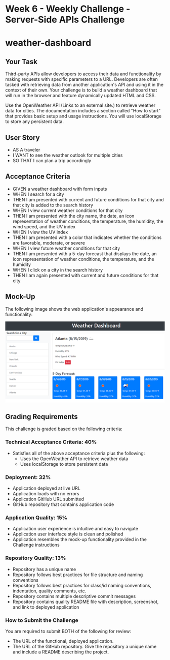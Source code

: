 # Week 6 - Weekly Challenge - Server-Side APIs Challenge
# weather-dashboard

## Your Task
Third-party APIs allow developers to access their data and functionality by making requests with specific parameters to a URL. Developers are often tasked with retrieving data from another application's API and using it in the context of their own. Your challenge is to build a weather dashboard that will run in the browser and feature dynamically updated HTML and CSS.

Use the OpenWeather API (Links to an external site.) to retrieve weather data for cities. The documentation includes a section called "How to start" that provides basic setup and usage instructions. You will use localStorage to store any persistent data.

## User Story
- AS A traveler
- I WANT to see the weather outlook for multiple cities
- SO THAT I can plan a trip accordingly

## Acceptance Criteria
- GIVEN a weather dashboard with form inputs
- WHEN I search for a city
- THEN I am presented with current and future conditions for that city and that city is added to the search history
- WHEN I view current weather conditions for that city
- THEN I am presented with the city name, the date, an icon representation of weather conditions, the temperature, the humidity, the wind speed, and the UV index
- WHEN I view the UV index
- THEN I am presented with a color that indicates whether the conditions are favorable, moderate, or severe
- WHEN I view future weather conditions for that city
- THEN I am presented with a 5-day forecast that displays the date, an icon representation of weather conditions, the temperature, and the humidity
- WHEN I click on a city in the search history
- THEN I am again presented with current and future conditions for that city

## Mock-Up
The following image shows the web application's appearance and functionality:

![weather dashboard demo](./assets/images/06-server-side-apis-homework-demo.png)

## Grading Requirements
This challenge is graded based on the following criteria:

### Technical Acceptance Criteria: 40%
- Satisfies all of the above acceptance criteria plus the following:
  - Uses the OpenWeather API to retrieve weather data
  - Uses localStorage to store persistent data

### Deployment: 32%
- Application deployed at live URL
- Application loads with no errors
- Application GitHub URL submitted
- GitHub repository that contains application code

### Application Quality: 15%
- Application user experience is intuitive and easy to navigate
- Application user interface style is clean and polished
- Application resembles the mock-up functionality provided in the Challenge instructions

### Repository Quality: 13%
- Repository has a unique name
- Repository follows best practices for file structure and naming conventions
- Repository follows best practices for class/id naming conventions, indentation, quality comments, etc.
- Repository contains multiple descriptive commit messages
- Repository contains quality README file with description, screenshot, and link to deployed application

### How to Submit the Challenge
You are required to submit BOTH of the following for review:
- The URL of the functional, deployed application.
- The URL of the GitHub repository. Give the repository a unique name and include a README describing the project.
